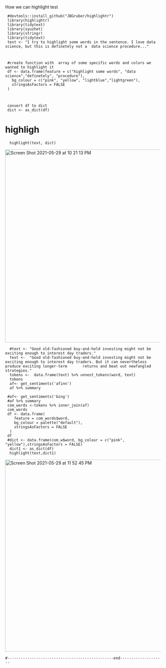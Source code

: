 #
 How we can highlight test 
 
     #devtools::install_github("JBGruber/highlightr")
     library(highlightr)
     library(tidytext)
     library(syuzhet)
     library(stringr)
     library(tidytext)
     text <- "I try to highlight some words in the sentence. I love data science, but this is definetely not a  data science procedure..."

# 
     #create function with  array of some specific words and colors we wanted to highlight it
     df <- data.frame(feature = c("highlight some words", "data science","definetely", "procedure"),
       bg_colour = c("pink", "yellow", "lightblue","lightgreen"),
       stringsAsFactors = FALSE
     )
# 
     convert df to dict
     dict <- as_dict(df)

# highligh 
      highlight(text, dict)
<img width="622" alt="Screen Shot 2021-05-29 at 10 21 13 PM" src="https://user-images.githubusercontent.com/16123495/120095553-777d4000-c0db-11eb-9cbb-60e1654aad5c.png">

      #text <- "Good old-fashioned buy-and-hold investing might not be exciting enough to interest day traders."
      text <-  "Good old-fashioned buy-and-hold investing might not be exciting enough to interest day traders. But it can nevertheless produce exciting longer-term       returns and beat out newfangled strategies."
      tokens <-  data.frame(text) %>% unnest_tokens(word, text)
      tokens
      af<- get_sentiments('afinn')
      af %>% summary

     #af<- get_sentiments('bing')
     #af %>% summary
     com_words <-tokens %>% inner_join(af)
     com_words
     df <- data.frame(
        feature = com_words$word,
        bg_colour = palette("default"),
        stringsAsFactors = FALSE
      )
     df
     #dict <- data.frame(com_w$word, bg_colour = c("pink", "yellow"),stringsAsFactors = FALSE)
      dict1 <- as_dict(df)
      highlight(text,dict1)

<img width="619" alt="Screen Shot 2021-05-29 at 11 52 45 PM" src="https://user-images.githubusercontent.com/16123495/120095561-7fd57b00-c0db-11eb-9a7f-ff944be3d4f0.png">

    #------------------------------------------------end--------------------
